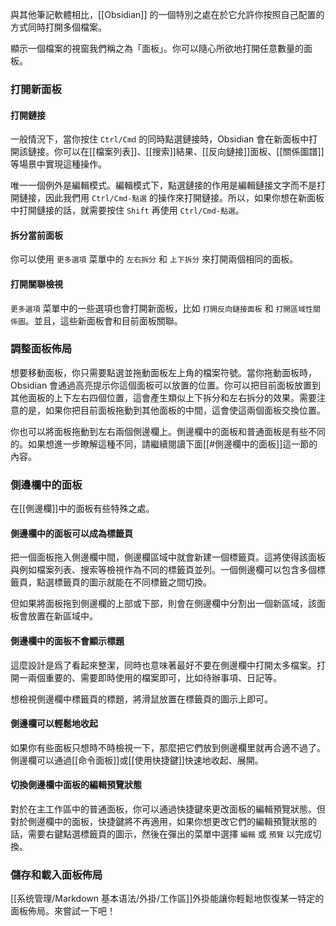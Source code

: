 與其他筆記軟體相比，[[Obsidian]] 的一個特別之處在於它允許你按照自己配置的方式同時打開多個檔案。

顯示一個檔案的視窗我們稱之為「面板」。你可以隨心所欲地打開任意數量的面板。

### 打開新面板

#### 打開鏈接

一般情況下，當你按住 `Ctrl/Cmd` 的同時點選鏈接時，Obsidian 會在新面板中打開該鏈接。你可以在[[檔案列表]]、[[搜索]]結果、[[反向鏈接]]面板、[[關係圖譜]]等場景中實現這種操作。

唯一一個例外是編輯模式。編輯模式下，點選鏈接的作用是編輯鏈接文字而不是打開鏈接，因此我們用 `Ctrl/Cmd-點選` 的操作來打開鏈接。所以，如果你想在新面板中打開鏈接的話，就需要按住 `Shift` 再使用 `Ctrl/Cmd-點選`。

#### 拆分當前面板

你可以使用 `更多選項` 菜單中的 `左右拆分` 和 `上下拆分` 來打開兩個相同的面板。

#### 打開關聯檢視

`更多選項` 菜單中的一些選項也會打開新面板，比如 `打開反向鏈接面板` 和 `打開區域性關係圖`。並且，這些新面板會和目前面板關聯。

### 調整面板佈局

想要移動面板，你只需要點選並拖動面板左上角的檔案符號。當你拖動面板時，Obsidian 會通過高亮提示你這個面板可以放置的位置。你可以把目前面板放置到其他面板的上下左右四個位置，這會產生類似上下拆分和左右拆分的效果。需要注意的是，如果你把目前面板拖動到其他面板的中間，這會使這兩個面板交換位置。

你也可以將面板拖動到左右兩個側邊欄上。側邊欄中的面板和普通面板是有些不同的。如果想進一步瞭解這種不同，請繼續閱讀下面[[#側邊欄中的面板]]這一節的內容。

### 側邊欄中的面板

在[[側邊欄]]中的面板有些特殊之處。

#### 側邊欄中的面板可以成為標籤頁

把一個面板拖入側邊欄中間，側邊欄區域中就會新建一個標籤頁。這將使得該面板與例如檔案列表、搜索等檢視作為不同的標籤頁並列。一個側邊欄可以包含多個標籤頁，點選標籤頁的圖示就能在不同標籤之間切換。

但如果將面板拖到側邊欄的上部或下部，則會在側邊欄中分割出一個新區域，該面板會放置在新區域中。

#### 側邊欄中的面板不會顯示標題

這麼設計是爲了看起來整潔，同時也意味著最好不要在側邊欄中打開太多檔案。打開一兩個重要的、需要即時使用的檔案即可，比如待辦事項、日記等。

想檢視側邊欄中標籤頁的標題，將滑鼠放置在標籤頁的圖示上即可。

#### 側邊欄可以輕鬆地收起

如果你有些面板只想時不時檢視一下，那麼把它們放到側邊欄里就再合適不過了。側邊欄可以通過[[命令面板]]或[[使用快捷鍵]]快速地收起、展開。

#### 切換側邊欄中面板的編輯預覽狀態

對於在主工作區中的普通面板，你可以通過快捷鍵來更改面板的編輯預覽狀態。但對於側邊欄中的面板，快捷鍵將不再適用，如果你想更改它們的編輯預覽狀態的話，需要右鍵點選標籤頁的圖示，然後在彈出的菜單中選擇 `編輯` 或 `預覽` 以完成切換。

### 儲存和載入面板佈局

[[系统管理/Markdown 基本语法/外掛/工作區]]外掛能讓你輕鬆地恢復某一特定的面板佈局。來嘗試一下吧！


